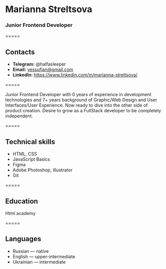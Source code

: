 # Marianna Streltsova
### Junior Frontend Developer

=====

## Contacts
* **Telegram:** @halfasleeper
* **Email:** yessufjan@gmail.com
* **LinkedIn:** https://www.linkedin.com/in/marianna-streltsova/

=====

Junior Frontend Developer with 0 years of experience in development technologies and 7+ years background of Graphic/Web Design and User Interfaces/User Experience. Now ready to dive into the other side of product creation. Desire to grow as a FullStack developer to be completely independent. 

=====

## Technical skills
* HTML, CSS
* JavaScript Basics
* Figma
* Adobe Photoshop, Illustrator
* Git

=====

## Education
Html academy

=====

## Languages
* Russian — native
* English — upper-intermediate
* Ukrainian — intermediate
